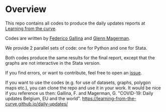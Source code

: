 # Overview
This repo contains all codes to produce the daily updates reports at [Learning from the curve](https://learning-from-the-curve.github.io).

Codes are written by [Federico Gallina](https://github.com/FedeGall) and [Glenn Magerman](https://github.com/glennmagerman).

We provide 2 parallel sets of code: one for Python and one for Stata.

Both codes produce the same results for the final report, except that the graphs are not interactive in the Stata version.

If you find errors, or want to contribute, feel free to open an [issue](https://github.com/Learning-from-the-curve/daily-updates/issues). 

If you want to use the codes (e.g. for use of datasets, graphs, polygon maps etc.), you can clone the repo and use it in your work. It would be nice if you reference us then: Gallina, F. and Magerman, G. "COVID-19: Daily updates Belgium, EU and the world". https://learning-from-the-curve.github.io/daily-updates/ 


